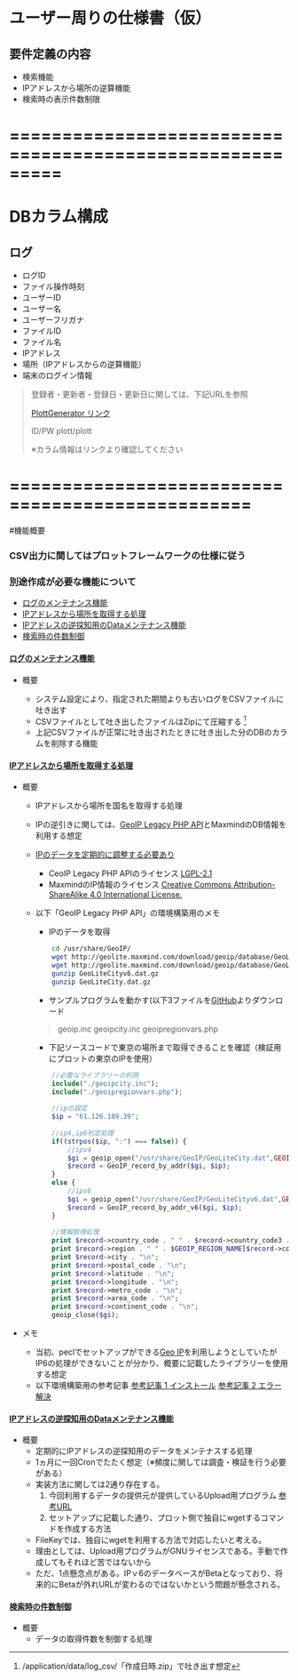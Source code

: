 # ユーザー周りの仕様書（仮）

## 要件定義の内容

* 検索機能
* IPアドレスから場所の逆算機能
* 検索時の表示件数制限

=========================================================
=========================================================


# DBカラム構成

## ログ
* ログID
* ファイル操作時刻
* ユーザーID
* ユーザー名
* ユーザーフリガナ
* ファイルID
* ファイル名
* IPアドレス
* 場所（IPアドレスからの逆算機能）
* 端末のログイン情報
        
    
> 
> 登録者・更新者・登録日・更新日に関しては、下記URLを参照
> 
> [PlottGenerator リンク](https://192.168.12.200/admin/) 
> 
> ID/PW plott/plott
> 
> ※カラム情報はリンクより確認してください

=================================================
=================================================

#機能概要

### CSV出力に関してはプロットフレームワークの仕様に従う

### 別途作成が必要な機能について
* [ログのメンテナンス機能](#anchor1)
* [IPアドレスから場所を取得する処理](#anchor2)
* [IPアドレスの逆探知用のDataメンテナンス機能](#anchor3)
* [検索時の件数制御](#anchor4)
    
    
<a id="anchor1"></a>

#### <a href="#anchor1">ログのメンテナンス機能</a>

* 概要
    * システム設定により、指定された期間よりも古いログをCSVファイルに吐き出す
    * CSVファイルとして吐き出したファイルはZipにて圧縮する [^1]
    * 上記CSVファイルが正常に吐き出されたときに吐き出した分のDBのカラムを削除する機能
    
    [^1]: /application/data/log_csv/「作成日時.zip」で吐き出す想定
    
<a id="anchor2"></a>
    
#### <a href="#anchor2">IPアドレスから場所を取得する処理</a>
    
* 概要
    * IPアドレスから場所を国名を取得する処理
    * IPの逆引きに関しては、[GeoIP Legacy PHP API](https://github.com/maxmind/geoip-api-php)とMaxmindのDB情報を利用する想定
    * [IPのデータを定期的に調整する必要あり](#anchor3)
        * CeoIP Legacy PHP APIのライセンス [LGPL-2.1](https://github.com/maxmind/geoip-api-php/blob/master/LICENSE)
        * MaxmindのIP情報のライセンス [Creative Commons Attribution-ShareAlike 4.0 International License.](http://dev.maxmind.com/geoip/legacy/geolite/)
    
    * 以下「GeoIP Legacy PHP API」の環境構築用のメモ
    
        * IPのデータを取得
        ```bash
            cd /usr/share/GeoIP/
            wget http://geolite.maxmind.com/download/geoip/database/GeoLiteCity.dat.gz
            wget http://geolite.maxmind.com/download/geoip/database/GeoLiteCityv6-beta/GeoLiteCityv6.dat.gz
            gunzip GeoLiteCityv6.dat.gz
            gunzip GeoLiteCity.dat.gz
        ```
        
        * サンプルプログラムを動かす(以下3ファイルを[GitHub](https://github.com/maxmind/geoip-api-php)よりダウンロード

        >
        > geoip.inc
        > geoipcity.inc
        > geoipregionvars.php

        * 下記ソースコードで東京の場所まで取得できることを確認（検証用にプロットの東京のIPを使用）


        ```php
            //必要なライブラリーの利用
            include("./geoipcity.inc");
            include("./geoipregionvars.php");
            
            //ipの設定
            $ip = "61.126.189.39";
            
            //ip4,ip6判定処理
            if((strpos($ip, ":") === false)) {
                //ipv4
                $gi = geoip_open("/usr/share/GeoIP/GeoLiteCity.dat",GEOIP_STANDARD);
                $record = GeoIP_record_by_addr($gi, $ip);
            }
            else {
                //ipv6
                $gi = geoip_open("/usr/share/GeoIP/GeoLiteCityv6.dat",GEOIP_STANDARD);
                $record = GeoIP_record_by_addr_v6($gi, $ip);
            }
            
            //情報取得処理
            print $record->country_code . " " . $record->country_code3 . " " . $record->country_name . "\n";
            print $record->region . " " . $GEOIP_REGION_NAME[$record->country_code][$record->region] . "\n";
            print $record->city . "\n";
            print $record->postal_code . "\n";
            print $record->latitude . "\n";
            print $record->longitude . "\n";
            print $record->metro_code . "\n";
            print $record->area_code . "\n";
            print $record->continent_code . "\n";
            geoip_close($gi);
		```

    
* メモ
    * 当初、peclでセットアップができる[Geo IP](http://php.net/manual/ja/book.geoip.php)を利用しようとしていたが  
        IP6の処理ができないことが分かり、概要に記載したライブラリーを使用する想定
    * 以下環境構築用の参考記事
    [参考記事 1 インストール](http://blog.araishi.com/geoip-php-install/)
    [参考記事 2 エラー解決](https://blog.trippyboy.com/2011/centos/serversmanvps-configure-error-no-acceptable-c-compiler-found-in-path/)
    
<a id="anchor3"></a>
    
#### <a href="#anchor3">IPアドレスの逆探知用のDataメンテナンス機能</a>
    
* 概要
    * 定期的にIPアドレスの逆探知用のデータをメンテナスする処理
    * 1ヵ月に一回Cronでたたく想定（※頻度に関しては調査・検証を行う必要がある）
    * 実装方法に関しては2通り存在する。
        1. 今回利用するデータの提供元が提供しているUpload用プログラム [参考URL](http://dev.maxmind.com/geoip/geoipupdate/)
        1. セットアップに記載した通り、プロット側で独自にwgetするコマンドを作成する方法
    * FileKeyでは、独自にwgetを利用する方法で対応したいと考える。
    * 理由としては、Upload用プログラムがGNUライセンスである。手動で作成してもそれほど苦ではないから
    * ただ、1点懸念点がある。IPｖ6のデータベースがBetaとなっており、将来的にBetaが外れURLが変わるのではないかという問題が懸念される。
        
<a id="anchor4"></a>
    
#### <a href="#anchor4">検索時の件数制御</a>
    
* 概要
    * データの取得件数を制御する処理
        
<a id="anchor5"></a>
    